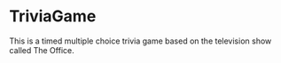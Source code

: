# TriviaGame

This is a timed multiple choice trivia game based on the television show called The Office.